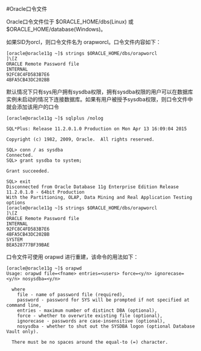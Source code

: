 #Oracle口令文件

Oracle口令文件位于 $ORACLE_HOME/dbs(Linux) 或 $ORACLE_HOME/database(Windows)。

如果SID为orcl，则口令文件名为 orapworcl。口令文件内容如下：

```
[oracle@oracle11g ~]$ strings $ORACLE_HOME/dbs/orapworcl
]\[Z
ORACLE Remote Password file
INTERNAL
92FC8C4FD583B7E6
4BFA5CB43DC202BB
```

默认情况下只有sys用户拥有sysdba权限，拥有sysdba权限的用户可以在数据库实例未启动的情况下连接数据库。如果有用户被授予sysdba权限，则口令文件中就会添加该用户的口令

```
[oracle@oracle11g ~]$ sqlplus /nolog

SQL*Plus: Release 11.2.0.1.0 Production on Mon Apr 13 16:09:04 2015

Copyright (c) 1982, 2009, Oracle.  All rights reserved.

SQL> conn / as sysdba
Connected.
SQL> grant sysdba to system;

Grant succeeded.

SQL> exit
Disconnected from Oracle Database 11g Enterprise Edition Release 11.2.0.1.0 - 64bit Production
With the Partitioning, OLAP, Data Mining and Real Application Testing options
[oracle@oracle11g ~]$ strings $ORACLE_HOME/dbs/orapworcl
]\[Z
ORACLE Remote Password file
INTERNAL
92FC8C4FD583B7E6
4BFA5CB43DC202BB
SYSTEM
BEA528777BF39BAE
```

口令文件可使用 orapwd 进行重建，该命令的用法如下：

```
[oracle@oracle11g ~]$ orapwd
Usage: orapwd file=<fname> entries=<users> force=<y/n> ignorecase=<y/n> nosysdba=<y/n>

  where
    file - name of password file (required),
    password - password for SYS will be prompted if not specified at command line,
    entries - maximum number of distinct DBA (optional),
    force - whether to overwrite existing file (optional),
    ignorecase - passwords are case-insensitive (optional),
    nosysdba - whether to shut out the SYSDBA logon (optional Database Vault only).

  There must be no spaces around the equal-to (=) character.
```


